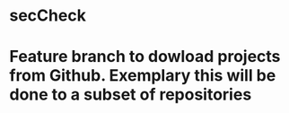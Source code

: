 # secCheck

Feature branch to dowload projects from Github.
Exemplary this will be done to a subset of repositories
=======

